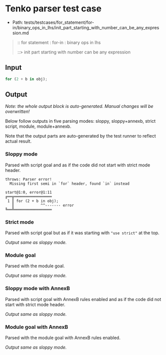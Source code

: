 # Tenko parser test case

- Path: tests/testcases/for_statement/for-in/binary_ops_in_lhs/init_part_starting_with_number_can_be_any_expression.md

> :: for statement : for-in : binary ops in lhs
>
> ::> init part starting with number can be any expression

## Input

`````js
for (2 + b in obj);
`````

## Output

_Note: the whole output block is auto-generated. Manual changes will be overwritten!_

Below follow outputs in five parsing modes: sloppy, sloppy+annexb, strict script, module, module+annexb.

Note that the output parts are auto-generated by the test runner to reflect actual result.

### Sloppy mode

Parsed with script goal and as if the code did not start with strict mode header.

`````
throws: Parser error!
  Missing first semi in `for` header, found `in` instead

start@1:0, error@1:11
╔══╦═════════════════
 1 ║ for (2 + b in obj);
   ║            ^^------- error
╚══╩═════════════════

`````

### Strict mode

Parsed with script goal but as if it was starting with `"use strict"` at the top.

_Output same as sloppy mode._

### Module goal

Parsed with the module goal.

_Output same as sloppy mode._

### Sloppy mode with AnnexB

Parsed with script goal with AnnexB rules enabled and as if the code did not start with strict mode header.

_Output same as sloppy mode._

### Module goal with AnnexB

Parsed with the module goal with AnnexB rules enabled.

_Output same as sloppy mode._
